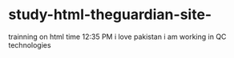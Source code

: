 # study-html-theguardian-site-
trainning on html time 12:35 PM
i love pakistan
i am working in QC technologies
